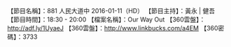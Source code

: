 【節目名稱】：881 人民大道中 2016-01-11（HD）
【節目主持】：黃永 | 健吾
【節目時間】：18:30 - 20:00
【檔案名稱】：Our Way Out
【360雲盤】：http://adf.ly/1UyaeJ
【360雲盤】：http://www.linkbucks.com/a4EM
【360密碼】：3733
